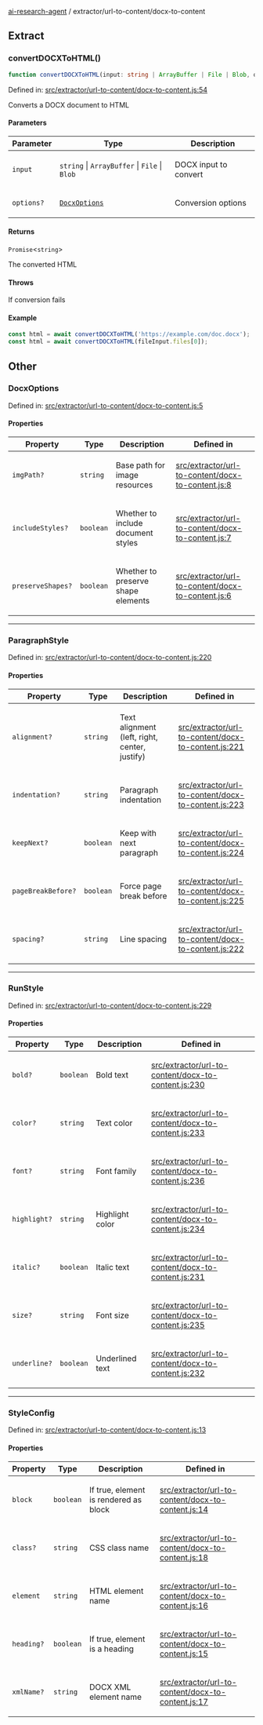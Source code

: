 [ai-research-agent](../../modules.md) / extractor/url-to-content/docx-to-content

## Extract

### convertDOCXToHTML()

```ts
function convertDOCXToHTML(input: string | ArrayBuffer | File | Blob, options?: DocxOptions): Promise<string>;
```

Defined in: [src/extractor/url-to-content/docx-to-content.js:54](https://github.com/vtempest/ai-research-agent/tree/master/packages/ai-research-agent/src/extractor/url-to-content/docx-to-content.js#L54)

Converts a DOCX document to HTML

#### Parameters

<table>
<thead>
<tr>
<th>Parameter</th>
<th>Type</th>
<th>Description</th>
</tr>
</thead>
<tbody>
<tr>
<td>

`input`

</td>
<td>

`string` \| `ArrayBuffer` \| `File` \| `Blob`

</td>
<td>

DOCX input to convert

</td>
</tr>
<tr>
<td>

`options?`

</td>
<td>

[`DocxOptions`](#docxoptions)

</td>
<td>

Conversion options

</td>
</tr>
</tbody>
</table>

#### Returns

`Promise`&lt;`string`&gt;

The converted HTML

#### Throws

If conversion fails

#### Example

```ts
const html = await convertDOCXToHTML('https://example.com/doc.docx');
const html = await convertDOCXToHTML(fileInput.files[0]);
```

## Other

### DocxOptions

Defined in: [src/extractor/url-to-content/docx-to-content.js:5](https://github.com/vtempest/ai-research-agent/tree/master/packages/ai-research-agent/src/extractor/url-to-content/docx-to-content.js#L5)

#### Properties

<table>
<thead>
<tr>
<th>Property</th>
<th>Type</th>
<th>Description</th>
<th>Defined in</th>
</tr>
</thead>
<tbody>
<tr>
<td>

<a id="imgpath"></a> `imgPath?`

</td>
<td>

`string`

</td>
<td>

Base path for image resources

</td>
<td>

[src/extractor/url-to-content/docx-to-content.js:8](https://github.com/vtempest/ai-research-agent/tree/master/packages/ai-research-agent/src/extractor/url-to-content/docx-to-content.js#L8)

</td>
</tr>
<tr>
<td>

<a id="includestyles"></a> `includeStyles?`

</td>
<td>

`boolean`

</td>
<td>

Whether to include document styles

</td>
<td>

[src/extractor/url-to-content/docx-to-content.js:7](https://github.com/vtempest/ai-research-agent/tree/master/packages/ai-research-agent/src/extractor/url-to-content/docx-to-content.js#L7)

</td>
</tr>
<tr>
<td>

<a id="preserveshapes"></a> `preserveShapes?`

</td>
<td>

`boolean`

</td>
<td>

Whether to preserve shape elements

</td>
<td>

[src/extractor/url-to-content/docx-to-content.js:6](https://github.com/vtempest/ai-research-agent/tree/master/packages/ai-research-agent/src/extractor/url-to-content/docx-to-content.js#L6)

</td>
</tr>
</tbody>
</table>

***

### ParagraphStyle

Defined in: [src/extractor/url-to-content/docx-to-content.js:220](https://github.com/vtempest/ai-research-agent/tree/master/packages/ai-research-agent/src/extractor/url-to-content/docx-to-content.js#L220)

#### Properties

<table>
<thead>
<tr>
<th>Property</th>
<th>Type</th>
<th>Description</th>
<th>Defined in</th>
</tr>
</thead>
<tbody>
<tr>
<td>

<a id="alignment"></a> `alignment?`

</td>
<td>

`string`

</td>
<td>

Text alignment (left, right, center, justify)

</td>
<td>

[src/extractor/url-to-content/docx-to-content.js:221](https://github.com/vtempest/ai-research-agent/tree/master/packages/ai-research-agent/src/extractor/url-to-content/docx-to-content.js#L221)

</td>
</tr>
<tr>
<td>

<a id="indentation"></a> `indentation?`

</td>
<td>

`string`

</td>
<td>

Paragraph indentation

</td>
<td>

[src/extractor/url-to-content/docx-to-content.js:223](https://github.com/vtempest/ai-research-agent/tree/master/packages/ai-research-agent/src/extractor/url-to-content/docx-to-content.js#L223)

</td>
</tr>
<tr>
<td>

<a id="keepnext"></a> `keepNext?`

</td>
<td>

`boolean`

</td>
<td>

Keep with next paragraph

</td>
<td>

[src/extractor/url-to-content/docx-to-content.js:224](https://github.com/vtempest/ai-research-agent/tree/master/packages/ai-research-agent/src/extractor/url-to-content/docx-to-content.js#L224)

</td>
</tr>
<tr>
<td>

<a id="pagebreakbefore"></a> `pageBreakBefore?`

</td>
<td>

`boolean`

</td>
<td>

Force page break before

</td>
<td>

[src/extractor/url-to-content/docx-to-content.js:225](https://github.com/vtempest/ai-research-agent/tree/master/packages/ai-research-agent/src/extractor/url-to-content/docx-to-content.js#L225)

</td>
</tr>
<tr>
<td>

<a id="spacing"></a> `spacing?`

</td>
<td>

`string`

</td>
<td>

Line spacing

</td>
<td>

[src/extractor/url-to-content/docx-to-content.js:222](https://github.com/vtempest/ai-research-agent/tree/master/packages/ai-research-agent/src/extractor/url-to-content/docx-to-content.js#L222)

</td>
</tr>
</tbody>
</table>

***

### RunStyle

Defined in: [src/extractor/url-to-content/docx-to-content.js:229](https://github.com/vtempest/ai-research-agent/tree/master/packages/ai-research-agent/src/extractor/url-to-content/docx-to-content.js#L229)

#### Properties

<table>
<thead>
<tr>
<th>Property</th>
<th>Type</th>
<th>Description</th>
<th>Defined in</th>
</tr>
</thead>
<tbody>
<tr>
<td>

<a id="bold"></a> `bold?`

</td>
<td>

`boolean`

</td>
<td>

Bold text

</td>
<td>

[src/extractor/url-to-content/docx-to-content.js:230](https://github.com/vtempest/ai-research-agent/tree/master/packages/ai-research-agent/src/extractor/url-to-content/docx-to-content.js#L230)

</td>
</tr>
<tr>
<td>

<a id="color"></a> `color?`

</td>
<td>

`string`

</td>
<td>

Text color

</td>
<td>

[src/extractor/url-to-content/docx-to-content.js:233](https://github.com/vtempest/ai-research-agent/tree/master/packages/ai-research-agent/src/extractor/url-to-content/docx-to-content.js#L233)

</td>
</tr>
<tr>
<td>

<a id="font"></a> `font?`

</td>
<td>

`string`

</td>
<td>

Font family

</td>
<td>

[src/extractor/url-to-content/docx-to-content.js:236](https://github.com/vtempest/ai-research-agent/tree/master/packages/ai-research-agent/src/extractor/url-to-content/docx-to-content.js#L236)

</td>
</tr>
<tr>
<td>

<a id="highlight"></a> `highlight?`

</td>
<td>

`string`

</td>
<td>

Highlight color

</td>
<td>

[src/extractor/url-to-content/docx-to-content.js:234](https://github.com/vtempest/ai-research-agent/tree/master/packages/ai-research-agent/src/extractor/url-to-content/docx-to-content.js#L234)

</td>
</tr>
<tr>
<td>

<a id="italic"></a> `italic?`

</td>
<td>

`boolean`

</td>
<td>

Italic text

</td>
<td>

[src/extractor/url-to-content/docx-to-content.js:231](https://github.com/vtempest/ai-research-agent/tree/master/packages/ai-research-agent/src/extractor/url-to-content/docx-to-content.js#L231)

</td>
</tr>
<tr>
<td>

<a id="size"></a> `size?`

</td>
<td>

`string`

</td>
<td>

Font size

</td>
<td>

[src/extractor/url-to-content/docx-to-content.js:235](https://github.com/vtempest/ai-research-agent/tree/master/packages/ai-research-agent/src/extractor/url-to-content/docx-to-content.js#L235)

</td>
</tr>
<tr>
<td>

<a id="underline"></a> `underline?`

</td>
<td>

`boolean`

</td>
<td>

Underlined text

</td>
<td>

[src/extractor/url-to-content/docx-to-content.js:232](https://github.com/vtempest/ai-research-agent/tree/master/packages/ai-research-agent/src/extractor/url-to-content/docx-to-content.js#L232)

</td>
</tr>
</tbody>
</table>

***

### StyleConfig

Defined in: [src/extractor/url-to-content/docx-to-content.js:13](https://github.com/vtempest/ai-research-agent/tree/master/packages/ai-research-agent/src/extractor/url-to-content/docx-to-content.js#L13)

#### Properties

<table>
<thead>
<tr>
<th>Property</th>
<th>Type</th>
<th>Description</th>
<th>Defined in</th>
</tr>
</thead>
<tbody>
<tr>
<td>

<a id="block"></a> `block`

</td>
<td>

`boolean`

</td>
<td>

If true, element is rendered as block

</td>
<td>

[src/extractor/url-to-content/docx-to-content.js:14](https://github.com/vtempest/ai-research-agent/tree/master/packages/ai-research-agent/src/extractor/url-to-content/docx-to-content.js#L14)

</td>
</tr>
<tr>
<td>

<a id="class"></a> `class?`

</td>
<td>

`string`

</td>
<td>

CSS class name

</td>
<td>

[src/extractor/url-to-content/docx-to-content.js:18](https://github.com/vtempest/ai-research-agent/tree/master/packages/ai-research-agent/src/extractor/url-to-content/docx-to-content.js#L18)

</td>
</tr>
<tr>
<td>

<a id="element"></a> `element`

</td>
<td>

`string`

</td>
<td>

HTML element name

</td>
<td>

[src/extractor/url-to-content/docx-to-content.js:16](https://github.com/vtempest/ai-research-agent/tree/master/packages/ai-research-agent/src/extractor/url-to-content/docx-to-content.js#L16)

</td>
</tr>
<tr>
<td>

<a id="heading"></a> `heading?`

</td>
<td>

`boolean`

</td>
<td>

If true, element is a heading

</td>
<td>

[src/extractor/url-to-content/docx-to-content.js:15](https://github.com/vtempest/ai-research-agent/tree/master/packages/ai-research-agent/src/extractor/url-to-content/docx-to-content.js#L15)

</td>
</tr>
<tr>
<td>

<a id="xmlname"></a> `xmlName?`

</td>
<td>

`string`

</td>
<td>

DOCX XML element name

</td>
<td>

[src/extractor/url-to-content/docx-to-content.js:17](https://github.com/vtempest/ai-research-agent/tree/master/packages/ai-research-agent/src/extractor/url-to-content/docx-to-content.js#L17)

</td>
</tr>
</tbody>
</table>
